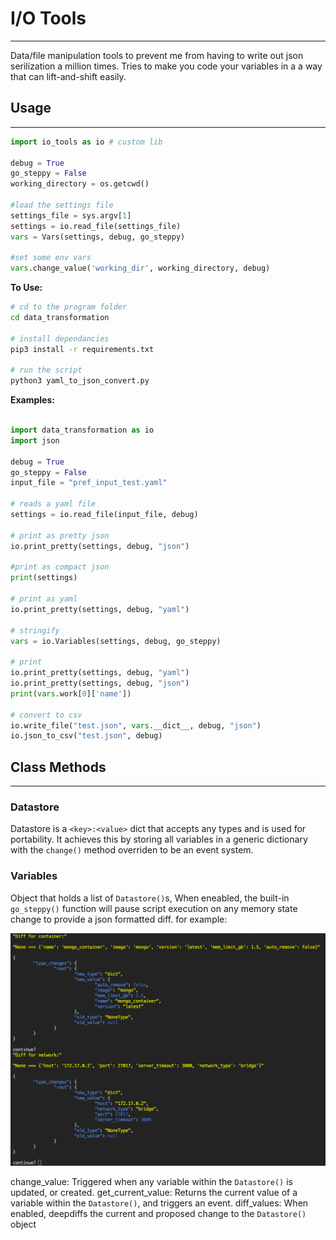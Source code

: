 # I/O Tools

___
Data/file manipulation tools to prevent me from having to write out json serilization a million times. Tries to make you code your variables in a a way that can lift-and-shift easily.

## Usage

___

```python
import io_tools as io # custom lib

debug = True
go_steppy = False
working_directory = os.getcwd()

#load the settings file
settings_file = sys.argv[1]
settings = io.read_file(settings_file)
vars = Vars(settings, debug, go_steppy)

#set some env vars
vars.change_value('working_dir', working_directory, debug)

```

__To Use:__

```bash
# cd to the program folder
cd data_transformation

# install dependancies
pip3 install -r requirements.txt

# run the script
python3 yaml_to_json_convert.py

```

__Examples:__

```python

import data_transformation as io
import json

debug = True
go_steppy = False
input_file = "pref_input_test.yaml"

# reads a yaml file
settings = io.read_file(input_file, debug)

# print as pretty json
io.print_pretty(settings, debug, "json")

#print as compact json
print(settings)

# print as yaml
io.print_pretty(settings, debug, "yaml")

# stringify
vars = io.Variables(settings, debug, go_steppy)

# print
io.print_pretty(settings, debug, "yaml")
io.print_pretty(settings, debug, "json")
print(vars.work[0]['name'])

# convert to csv
io.write_file("test.json", vars.__dict__, debug, "json")
io.json_to_csv("test.json", debug)
```

## Class Methods

___
### Datastore

 Datastore is a `<key>:<value>` dict that accepts any  types and is used for portability. It achieves this  by storing all variables in a generic dictionary  with the `change()` method overriden to be an event system.

### Variables

 Object that holds a list of `Datastore()`s,
 When eneabled, the built-in `go_steppy()` function  will pause script execution on any memory state  change to provide a json formatted diff. for example:

 ![go_steppy](go_steppy.png)

  change_value:
    Triggered when any variable within the `Datastore()`  is updated, or created.
  get_current_value:
    Returns the current value of a variable within the `Datastore()`, and triggers an event.
  diff_values:
    When enabled, deepdiffs the current and proposed change to the `Datastore()` object
